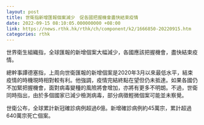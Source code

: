 ```yaml
---
layout: post
title: 世衛指新增匯報個案減少　促各國把握機會盡快結束疫情
date: 2022-09-15 08:10:05.000000000 +08:00
link: https://news.rthk.hk/rthk/ch/component/k2/1666850-20220915.htm
categories: rthk
---
```


世界衛生組織指，全球匯報的新增個案大幅減少，各國應該把握機會，盡快結束疫情。

總幹事譚德塞指，上周向世衛匯報的新增個案是2020年3月以來最低水平，結束疫情的時機現時相對較有利。他強調，疫情完結終點在望但仍未抵達。如果各國仍不加緊把握機會，面對病毒變種的風險將會增加，亦將有更多不明朗。不過，世衛同時指出，由於多個國家已減少檢測病毒，部分病徵輕微個案可能並未察覺。

世衛公布，全球累計新冠確診病例超過6億。新增確診病例約45萬宗，累計超過640萬宗死亡個案。
